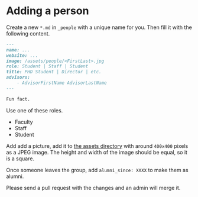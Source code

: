 # Adding a person

Create a new `*.md` in `_people` with a unique name for you. Then fill it with the following content.

```md
---
name: ...
website: ...
image: /assets/people/<FirstLast>.jpg
role: Student | Staff | Student
title: PHD Student | Director | etc.
advisors:
    - AdvisorFirstName AdvisorLastName
---

Fun fact.
```

Use one of these roles.
- Faculty
- Staff
- Student

Add add a picture, add it to [the assets directory](../assets/people) with around `400x400` pixels as a JPEG image.  The height and width of the image should be equal, so it is a square.

Once someone leaves the group, add `alumni_since: XXXX` to make them as alumni.

Please send a pull request with the changes and an admin will merge it. 
